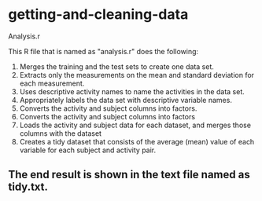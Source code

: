 # getting-and-cleaning-data
Analysis.r

This R file that is named as "analysis.r" does the following:
<ol>

<li>Merges the training and the test sets to create one data set.</li>
<li>Extracts only the measurements on the mean and standard deviation for each measurement.</li>
<li>Uses descriptive activity names to name the activities in the data set.</li>
<li>Appropriately labels the data set with descriptive variable names.</li>
<li>Converts the activity and subject columns into factors.
</li>
<li>Converts the activity and subject columns into factors</li>
<li>Loads the activity and subject data for each dataset, and merges those columns with the dataset</li>
<li>Creates a tidy dataset that consists of the average (mean) value of each variable for each subject and activity pair.</li>
</ol>

<h2>The end result is shown in the text file named as tidy.txt.</h2>
